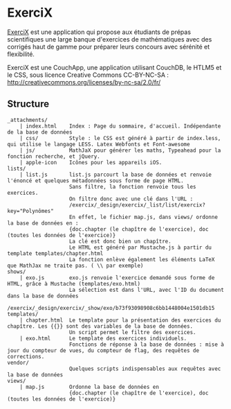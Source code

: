 ExerciX
=======

[ExerciX](http://www.exercix.net) est une application qui propose aux étudiants de prépas scientifiques une large banque d'exercices de mathématiques avec des corrigés haut de gamme pour préparer leurs concours avec sérénité et flexibilité.

ExerciX est une CouchApp, une application utilisant CouchDB, le HTLM5 et le CSS, sous licence Creative Commons CC-BY-NC-SA :
http://creativecommons.org/licenses/by-nc-sa/2.0/fr/

## Structure
`````
_attachments/   
	| index.html	Index : Page du sommaire, d'accueil. Indépendante de la base de données
	| css/			Style : le CSS est généré à partir de index.less, qui utilise le langage LESS. Latex Webfonts et Font-awesome
	| js/			MathJaX pour générer les maths, Typeahead pour la fonction recherche, et jQuery.
	| apple-icon	Icônes pour les appareils iOS.
lists/
	| list.js  		list.js parcourt la base de données et renvoie l'énoncé et quelques métadonnées sous forme de page HTML.
					Sans filtre, la fonction renvoie tous les exercices.
					On filtre donc avec une clé dans l'URL :
					/exercix/_design/exercix/_list/list/exercix?key="Polynômes"
					En effet, le fichier map.js, dans views/ ordonne la base de données en :
					{doc.chapter (le chapître de l'exercice), doc (toutes les données de l'exercice)}
					La clé est donc bien un chapître.
					Le HTML est généré par Mustache.js à partir du template templates/chapter.html
					La fonction enlève également les éléments LaTeX que MathJax ne traite pas. ( \\ par exemple)
shows/
	| exo.js		exo.js renvoie l'exercice demandé sous forme de HTML, grâce à Mustache (templates/exo.html)
					La sélection est dans l'URL, avec l'ID du document dans la base de données
					/exercix/_design/exercix/_show/exo/b73f93098908c6bb1448004e1501db15
templates/
	| chapter.html 	Le template pour la présentation des exercices du chapître. Les {{}} sont des variables de la base de données.
					Un script permet le filtre des exercices.
	| exo.html		Le template des exercices individuels.
					Fonctions de réponse à la base de données : mise à jour du compteur de vues, du compteur de flag, des requêtes de corrections.
vendor/
					Quelques scripts indispensables aux requêtes avec la base de données
views/
	| map.js		Ordonne la base de données en 
					{doc.chapter (le chapître de l'exercice), doc (toutes les données de l'exercice)}
